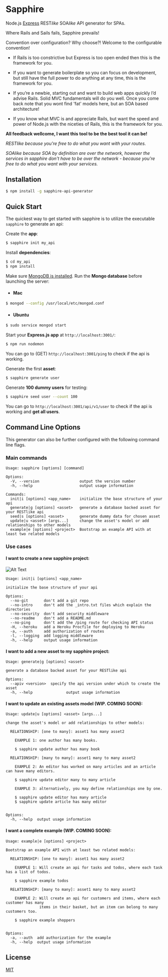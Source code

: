 # Sapphire

Node.js [Express](https://www.npmjs.com/package/express) REST*like* SOA*like* API generator for SPAs.

Where Rails and Sails fails, Sapphire prevails!

Convention over configuration? Why choose?! Welcome to the configurable convention!

* If Rails is too constrictive but Express is too open ended then this is the framework for you.

* If you want to generate boilerplate so you can focus on development, but still have the full power to do anything at any time, this is the framework for you.

* If you’re a newbie, starting out and want to build web apps quickly I’d advise Rails. Solid MVC fundamentals will do you well. Once you come back note that you wont find 'fat' models here, but an SOA based architecture!

* If you know what MVC is and appreciate Rails, but want the speed and power of Node.js with the niceties of Rails, this is the framework for you.

**All feedback wellcome, I want this tool to be the best tool it can be!**

*RESTlike because you're free to do what you want with your routes.*

*SOAlike because SOA by definition are over the network, however the services in sapphire don't have to be over the network - because you're free to do what you want with your services.*


<!-- 
need to set up the badges later WIP WIP WIP...

[![NPM Version][npm-image]][npm-url]
[![NPM Downloads][downloads-image]][downloads-url]
[![Linux Build][travis-image]][travis-url]
[![Windows Build][appveyor-image]][appveyor-url]
[![NPM](https://nodei.co/npm/<package>.png)](https://nodei.co/npm/<package>/) -->

## Installation

```sh
$ npm install -g sapphire-api-generator
```

## Quick Start

The quickest way to get started with sapphire is to utilize the executable `sapphire` to generate an api:

Create the **app**:

```bash
$ sapphire init my_api
```

Install **dependencies**:

```bash
$ cd my_api
$ npm install
```

Make sure [MongoDB is installed](https://docs.mongodb.com/v3.2/administration/install-community/).
Run the **Mongo database** before launching the server:

* #### Mac
```bash
$ mongod --config /usr/local/etc/mongod.conf
```

* #### Ubuntu
```bash
$ sudo service mongod start
```

Start your **Express.js app** at `http://localhost:3001/`:

```bash
$ npm run nodemon
```

You can go to (GET) `http://localhost:3001/ping` to check if the api is working.

Generate the first **asset**:

```bash
$ sapphire generate user
```

Generate **100 dummy users** for testing:

```bash
$ sapphire seed user --count 100
```

You can go to `http://localhost:3001/api/v1/user` to check if the api is working and **get all users**.


## Command Line Options

This generator can also be further configured with the following command line flags.

### Main commands
    
    Usage: sapphire [options] [command]

    Options:
      -V, --version                  output the version number
      -h, --help                     output usage information

    Commands:
      init|i [options] <app_name>    initialize the base structure of your api
      generate|g [options] <asset>   generate a database backed asset for your RESTlike api
      seed|s [options] <asset>       generate dummy data for chosen asset
      update|u <asset> [args...]     change the asset's model or add relationships to other models
      example|e [options] <project>  Bootstrap an example API with at least two related models
      
### Use cases
#### I want to create a new sapphire project:
![Alt Text](https://media.giphy.com/media/Urslb7oSSeRpRKs8MW/giphy.gif)

    Usage: init|i [options] <app_name>

    initialize the base structure of your api

    Options:
      --no-git       don't add a git repo
      --no-intro     don't add the _intro.txt files which explain the directories
      --no-security  don't add security middleware
      --no-readme    don't add a README.md
      --no-ping      don't add the /ping route for checking API status
      -H, --heroku   add a Heroku Procfile for deploying to Heroku
      -a, --auth     add authorization of routes
      -l, --logging  add logging middleware
      -h, --help     output usage information
      
 #### I want to add a new asset to my sapphire project:
 
    Usage: generate|g [options] <asset>

    generate a database backed asset for your RESTlike api

    Options:
      --apiv <version>  specify the api version under which to create the asset
      -h, --help               output usage information
      
 #### I want to update an existing assets model (WIP. COMING SOON):
 
    Usage: update|u [options] <asset> [args...]

    change the asset's model or add relationships to other models:

      RELATIONSHIP: [one to many]: asset1 has many asset2

        EXAMPLE 1: one author has many books.

        $ sapphire update author has many book

      RELATIONSHIP: [many to many]: asset1 many to many asset2

        EXAMPLE 2: An editor has worked on many articles and an article can have many editors.

        $ sapphire update editor many to many article

        EXAMPLE 3: alternatively, you may define relationships one by one.

        $ sapphire update editor has many article
        $ sapphire update article has many editor


    Options:
      -h, --help  output usage information
      
#### I want a complete example (WIP. COMING SOON):

    Usage: example|e [options] <project>

    Bootstrap an example API with at least two related models:

      RELATIONSHIP: [one to many]: asset1 has many asset2

        EXAMPLE 1: Will create an api for tasks and todos, where each task has a list of todos.

        $ sapphire example todos

      RELATIONSHIP: [many to many]: asset1 many to many asset2

        EXAMPLE 2: Will create an api for customers and items, where each customer has many
                   items in their basket, but an item can belong to many customers too.

        $ sapphire example shoppers


    Options:
      -a, --auth  add authorization for the example
      -h, --help  output usage information

## License

[MIT](LICENSE)

